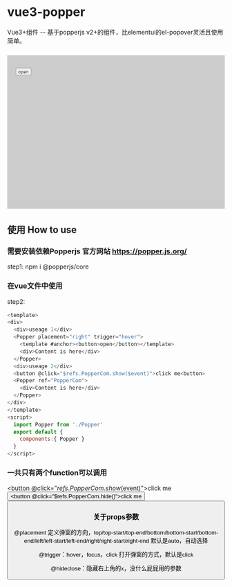 # vue3-popper
Vue3+组件 -- 基于popperjs v2+的组件，比elementui的el-popover灵活且使用简单。

<img src="demo.gif" />

## 使用 How to use

### 需要安装依赖Popperjs  官方网站 https://popper.js.org/
step1: npm i @popperjs/core  

### 在vue文件中使用
step2: 
```javascript
<template>
<div>
  <div>useage 1</div>
  <Popper placement="right" trigger="hover">
    <template #anchor><button>open</button></template>
    <div>Content is here</div>
  </Popper>
  <div>useage 2</div>
  <button @click="$refs.PopperCom.show($event)">click me<button>
  <Popper ref="PopperCom">
    <div>Content is here</div>
  </Popper>
</div>
</template>
<script>
  import Popper from './Popper'
  export default {
    components:{ Popper }
  }
</script>
```
### 一共只有两个function可以调用
<button @click="$refs.PopperCom.show($event)">click me<button>
<button @click="$refs.PopperCom.hide()">click me<button>
### 关于props参数 
@placement 定义弹窗的方向，top/top-start/top-end/bottom/bottom-start/bottom-end/left/left-start/left-end/right/right-start/right-end  默认是auto，自动选择
  
@trigger：hover，focus，click 打开弹窗的方式，默认是click

@hideclose：隐藏右上角的x，没什么屁屁用的参数
